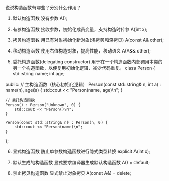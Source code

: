 说说构造函数有哪些？分别什么作用？

1. 默认构造函数
没有参数
A();

2. 有参构造函数
接收参数，初始化成员变量，支持构造时传参
A(int x);

3. 拷贝构造函数
用已有对象初始化新对象(浅拷贝和深拷贝)
A(const A& other);

4. 移动构造函数
使用右值构造对象，提高性能，移动语义
A(A&& other);

5. 委托构造函数(delegating constructor)
用于在一个构造函数内部调用本类的另一个构造函数，以便复用初始化逻辑，减少代码重复。
class Person {
    std::string name;
    int age;

public:
    // 主构造函数（核心初始化逻辑）
    Person(const std::string& n, int a) : name(n), age(a) {
        std::cout << "Person(name, age)\n";
    }

    // 委托构造函数
    Person() : Person("Unknown", 0) {
        std::cout << "Person()\n";
    }

    Person(const std::string& n) : Person(n, 0) {
        std::cout << "Person(name)\n";
    }
};

6. 显式构造函数
防止单参数构造函数进行隐式类型转换
explicit A(int x);

7. 默认生成的构造函数
显式要求编译器生成默认构造函数
A() = default;

8. 禁止拷贝构造函数
显式禁止对象拷贝
A(const A&) = delete;